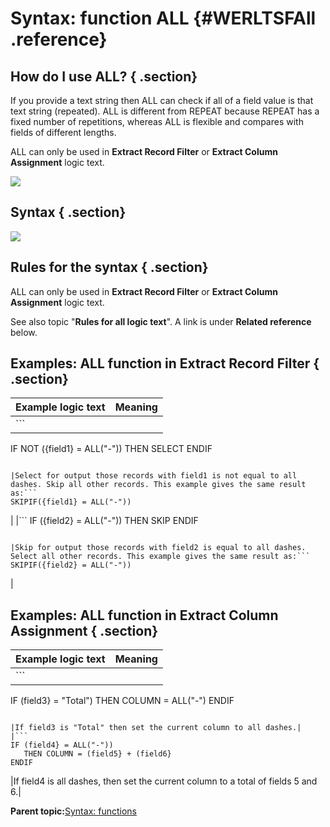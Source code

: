# Syntax: function ALL {#WERLTSFAll .reference}

## How do I use ALL? { .section}

If you provide a text string then ALL can check if all of a field value is that text string \(repeated\). ALL is different from REPEAT because REPEAT has a fixed number of repetitions, whereas ALL is flexible and compares with fields of different lengths.

ALL can only be used in **Extract Record Filter** or **Extract Column Assignment** logic text.

![](images/LTZZ_Syntax_legend.gif)

## Syntax { .section}

![](images/LTSF_ALL_01.gif)

## Rules for the syntax { .section}

ALL can only be used in **Extract Record Filter** or **Extract Column Assignment** logic text.

See also topic "**Rules for all logic text**". A link is under **Related reference** below.

## Examples: ALL function in Extract Record Filter { .section}

|Example logic text|Meaning|
|------------------|-------|
|```
IF NOT ({field1} = ALL("-"))
   THEN SELECT
ENDIF
```

|Select for output those records with field1 is not equal to all dashes. Skip all other records. This example gives the same result as:```
SKIPIF({field1} = ALL("-"))
```

|
|```
IF ({field2} = ALL("-"))
   THEN SKIP
ENDIF
```

|Skip for output those records with field2 is equal to all dashes. Select all other records. This example gives the same result as:```
SKIPIF({field2} = ALL("-"))
```

|

## Examples: ALL function in Extract Column Assignment { .section}

|Example logic text|Meaning|
|------------------|-------|
|```
IF (field3} = "Total")
   THEN COLUMN = ALL("-")
ENDIF
```

|If field3 is "Total" then set the current column to all dashes.|
|```
IF (field4} = ALL("-"))
   THEN COLUMN = (field5} + (field6}
ENDIF
```

|If field4 is all dashes, then set the current column to a total of fields 5 and 6.|

**Parent topic:**[Syntax: functions](../html/WERLTSFAAAFuncs.md)

